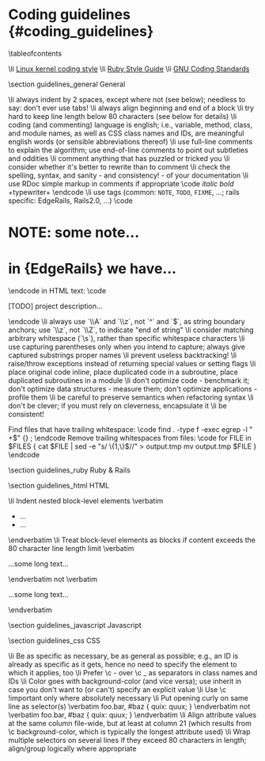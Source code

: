 Coding guidelines    {#coding_guidelines}
=================

\tableofcontents

\li [Linux kernel coding style](http://www.kernel.org/doc/Documentation/CodingStyle)
\li [Ruby Style Guide](http://www.rubygarden.org/Ruby/page/show/RubyStyleGuide)
\li [GNU Coding Standards](http://www.gnu.org/prep/standards/standards.html)

\section guidelines_general General

\li always indent by 2 spaces, except where not (see below); needless to say: don't ever use tabs!
\li always align beginning and end of a block
\li try hard to keep line length below 80 characters (see below for details)
\li coding (and commenting) language is english; i.e., variable, method, class, and module names, as well as CSS class names and IDs, are meaningful english words (or sensible abbreviations thereof)
\li use full-line comments to explain the algorithm; use end-of-line comments to point out subtleties and oddities
\li comment anything that has puzzled or tricked you
\li consider whether it's better to rewrite than to comment
\li check the spelling, syntax, and sanity - and consistency! - of your documentation
\li use RDoc simple markup in comments if appropriate
\code
_italic_
*bold*
+typewriter+
\endcode
\li use tags (common: `NOTE`, `TODO`, `FIXME`, ...; rails specific: EdgeRails, Rails2.0, ...)
\code
# NOTE: some note...

# in {EdgeRails} we have...
\endcode
in HTML text:
\code
<p>[TODO] project description...</p>
\endcode
\li always use `\\A` and `\\z`, not `^` and `$`, as string boundary anchors; use `\\z`, not `\\Z`, to indicate "end of string"
\li consider matching arbitrary whitespace (`\s`), rather than specific whitespace characters
\li use capturing parentheses only when you intend to capture; always give captured substrings proper names
\li prevent useless backtracking!
\li raise/throw exceptions instead of returning special values or setting flags
\li place original code inline, place duplicated code in a subroutine, place duplicated subroutines in a module
\li don't optimize code - benchmark it; don't optimize data structures - measure them; don't optimize applications - profile them
\li be careful to preserve semantics when refactoring syntax
\li don't be clever; if you must rely on cleverness, encapsulate it
\li be consistent!

Find files that have trailing whitespace:
\code
find . -type f -exec egrep -l " +$" {} \;
\endcode
Remove trailing whitespaces from files:
\code
for FILE in $FILES
{
  cat $FILE | sed -e "s/ \{1,\}$//" > output.tmp
  mv output.tmp $FILE
}
\endcode

\section guidelines_ruby Ruby & Rails

\section guidelines_html HTML

\li Indent nested block-level elements
\verbatim
<ul>
  <li>...</li>
  <li>...</li>
</ul>
\endverbatim
\li Treat block-level elements as blocks if content exceeds the 80 character line length limit
\verbatim
<p>
  ...some long text...
</p>
\endverbatim
not
\verbatim
<p>...some long text...</p>
\endverbatim

\section guidelines_javascript Javascript


\section guidelines_css CSS

\li Be as specific as necessary, be as general as possible; e.g., an ID is already as specific as it gets, hence no need to specify the element to which it applies, too
\li Prefer \c - over \c _ as separators in class names and IDs
\li Color goes with background-color (and vice versa); use inherit in case you don't want to (or can't) specify an explicit value
\li Use \c !important only where absolutely necessary
\li Put opening curly on same line as selector(s)
\verbatim
foo.bar, #baz {
  quix:             quux;
}
\endverbatim
not
\verbatim
foo.bar, #baz
{
  quix:             quux;
}
\endverbatim
\li Align attribute values at the same column file-wide, but at least at column 21 (which results from \c background-color, which is typically the longest attribute used)
\li Wrap multiple selectors on several lines if they exceed 80 characters in length; align/group logically where appropriate
